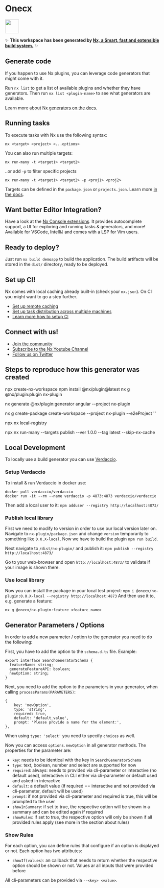 # Onecx

<a alt="Nx logo" href="https://nx.dev" target="_blank" rel="noreferrer"><img src="https://raw.githubusercontent.com/nrwl/nx/master/images/nx-logo.png" width="45"></a>

✨ **This workspace has been generated by [Nx, a Smart, fast and extensible build system.](https://nx.dev)** ✨

## Generate code

If you happen to use Nx plugins, you can leverage code generators that might come with it.

Run `nx list` to get a list of available plugins and whether they have generators. Then run `nx list <plugin-name>` to see what generators are available.

Learn more about [Nx generators on the docs](https://nx.dev/plugin-features/use-code-generators).

## Running tasks

To execute tasks with Nx use the following syntax:

```
nx <target> <project> <...options>
```

You can also run multiple targets:

```
nx run-many -t <target1> <target2>
```

..or add `-p` to filter specific projects

```
nx run-many -t <target1> <target2> -p <proj1> <proj2>
```

Targets can be defined in the `package.json` or `projects.json`. Learn more [in the docs](https://nx.dev/core-features/run-tasks).

## Want better Editor Integration?

Have a look at the [Nx Console extensions](https://nx.dev/nx-console). It provides autocomplete support, a UI for exploring and running tasks & generators, and more! Available for VSCode, IntelliJ and comes with a LSP for Vim users.

## Ready to deploy?

Just run `nx build demoapp` to build the application. The build artifacts will be stored in the `dist/` directory, ready to be deployed.

## Set up CI!

Nx comes with local caching already built-in (check your `nx.json`). On CI you might want to go a step further.

- [Set up remote caching](https://nx.dev/core-features/share-your-cache)
- [Set up task distribution across multiple machines](https://nx.dev/nx-cloud/features/distribute-task-execution)
- [Learn more how to setup CI](https://nx.dev/recipes/ci)

## Connect with us!

- [Join the community](https://nx.dev/community)
- [Subscribe to the Nx Youtube Channel](https://www.youtube.com/@nxdevtools)
- [Follow us on Twitter](https://twitter.com/nxdevtools)


## Steps to reproduce how this generator was created

npx create-nx-workspace
npm install @nx/plugin@latest
nx g @nx/plugin:plugin nx-plugin

nx generate @nx/plugin:generator angular --project nx-plugin

nx g create-package create-workspace --project nx-plugin --e2eProject ''

npx nx local-registry

npx nx run-many --targets publish --ver 1.0.0 --tag latest --skip-nx-cache


## Local Development
To locally use a build generator you can use [Verdaccio](https://verdaccio.org/).

### Setup Verdaccio
To install & run Verdaccio in docker use:
```
docker pull verdaccio/verdaccio
docker run -it --rm --name verdaccio -p 4873:4873 verdaccio/verdaccio
```

Then add a local user to it: `npm adduser --registry http://localhost:4873/`

### Publish local library
First we need to modify to version in order to use our local version later on.
Navigate to `nx-plugin/package.json` and change `version` temporarily to something like `0.0.X-local`.
Now we have to build the plugin `npm run build`.

Next navigate to `/dist/nx-plugin/` and publish it: `npm publish --registry http://localhost:4873/`

Go to your web-browser and open `http://localhost:4873/` to validate if your image is shown there.

### Use local library
Now you can install the package in your local test project:
`npm i @onecx/nx-plugin:0.0.X-local --registry http://localhost:4873`
And then use it to, e.g. generate a feature:
```
nx g @onecx/nx-plugin:feature <feature_name>
```



## Generator Parameters / Options
In order to add a new parameter / option to the generator you need to do the following:

First, you have to add the option to the `schema.d.ts` file.
Example:
```
export interface SearchGeneratorSchema {
  featureName: string;
  generateFeatureAPI: boolean;
  newOption: string;
}
```

Next, you need to add the option to the parameters in your generator, when calling `processParams(PARAMETERS)`:
```
{
    key: 'newOption',
    type: 'string',
    required: true,
    default: 'default_value',
    prompt: 'Please provide a name for the element:',
},
```

When using `type: 'select'` you need to specify `choices` as well.

Now you can access `options.newOption` in all generator methods.
The properties for the parameter are:
- `key`: needs to be identical with the key in `SearchGeneratorSchema`
- `type`: text, boolean, number and select are supported for now
- `required`: always: needs to provided via cli-parameter or interactive (no default used), interactive: in CLI either via cli-parameter or default used and asked in interactive
- `default`: a default value (if required == interactive and not provided via cli-parameter, default will be used)
- `prompt`: if not provided via cli-parameter and required is true, this will be prompted to the user 
- `showInSummary`: if set to true, the respective option will be shown in a summary and can be edited again if required
- `showRules`: if set to true, the respective option will only be shown if all provided rules apply (see more in the section about rules)

### Show Rules
For each option, you can define rules that configure if an option is displayed or not. Each option has two attributes:
- `showIf(values)`: an callback that needs to return whether the respective option should be shown or not. Values ar all inputs that were provided before

All cli-parameters can be provided via `--<key> <value>`.